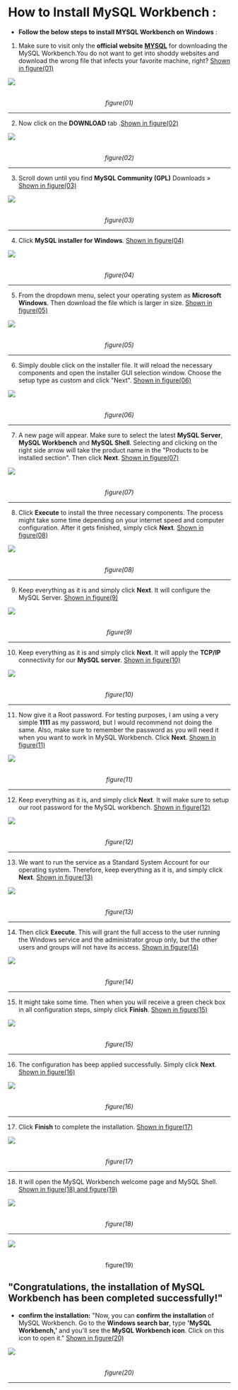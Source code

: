 #  How to Install MySQL Workbench :
- <b>Follow the below steps to install MYSQL Workbench on Windows</b> :

1. Make sure to visit only the **official website** **[MYSQL](https://www.mysql.com/products/workbench/)**
for downloading the MySQL Workbench.You do not want to get into shoddy websites and download the wrong file that infects your favorite machine, right? <ins>Shown in figure(01)</ins>
<img src="https://github.com/cyber-fanatic/ultimate-mysql-bootcamp/blob/main/00_getting_started/01_install_mysql_on_windows/images/Screenshot%20from%202024-05-09%2019-36-13.png">
<p align="center"><br><em>figure(01)</em></p>
<hr>

2.  Now click on the **DOWNLOAD** tab .<ins>Shown in figure(02)</ins>
<img  src="https://github.com/cyber-fanatic/ultimate-mysql-bootcamp/blob/main/00_getting_started/01_install_mysql_on_windows/images/Pasted%20image.png">
<p align="center"><br><em>figure(02)</em></p>
<hr>

3. Scroll down until you find **MySQL Community (GPL)**  Downloads » <ins>Shown in figure(03)</ins>
<img src="https://github.com/cyber-fanatic/ultimate-mysql-bootcamp/blob/main/00_getting_started/01_install_mysql_on_windows/images/Pasted%20image%201.png">
<p align="center"><br><em>figure(03)</em></p>
<hr>

4. Click **MySQL installer for Windows**. <ins>Shown in figure(04)</ins>
<img src="https://github.com/cyber-fanatic/ultimate-mysql-bootcamp/blob/main/00_getting_started/01_install_mysql_on_windows/images/Pasted%20image%202.png">
<p align="center"><br><em>figure(04)</em></p>
<hr>

5. From the dropdown menu, select your operating system as **Microsoft Windows**. Then download the file which is larger in size. <ins>Shown in figure(05)</ins>
<img src="https://github.com/cyber-fanatic/ultimate-mysql-bootcamp/blob/main/00_getting_started/01_install_mysql_on_windows/images/Pasted%20image%203.png">
<p align="center"><br><em>figure(05)</em></p>
<hr>

6. Simply double click on the installer file. It will reload the necessary components and open the installer GUI selection window. Choose the setup type as custom and click "Next". <ins>Shown in figure(06)</ins>
<img src="https://github.com/cyber-fanatic/ultimate-mysql-bootcamp/blob/main/00_getting_started/01_install_mysql_on_windows/images/Pasted%20image%205.png">
<p align="center"><br><em>figure(06)</em></p>
<hr>

7. A new page will appear. Make sure to select the latest **MySQL Server**, **MySQL Workbench** and **MySQL Shell**. Selecting and clicking on the right side arrow will take the product name in the "Products to be installed section". Then click **Next**. <ins>Shown in figure(07)</ins>
<img src="https://github.com/cyber-fanatic/ultimate-mysql-bootcamp/blob/main/00_getting_started/01_install_mysql_on_windows/images/Screenshot%20from%202024-05-09%2019-43-58.png">
<p align="center"><br><em>figure(07)</em></p>
<hr>

8. Click **Execute** to install the three necessary components. The process might take some time depending on your internet speed and computer configuration. After it gets finished, simply click **Next**. <ins>Shown in figure(08)</ins>
<img src="https://github.com/cyber-fanatic/ultimate-mysql-bootcamp/blob/main/00_getting_started/01_install_mysql_on_windows/images/Pasted image 10.png">
<p align="center"><br><em>figure(08)</em></p>
<hr>


9. Keep everything as it is and simply click **Next**. It will configure the MySQL Server. <ins>Shown in figure(9)</ins>
<img src="https://github.com/cyber-fanatic/ultimate-mysql-bootcamp/blob/main/00_getting_started/01_install_mysql_on_windows/images/Pasted image 12.png">
<p align="center"><br><em>figure(9)</em></p>
<hr>

10. Keep everything as it is and simply click **Next**. It will apply the **TCP/IP** connectivity for our **MySQL server**. <ins>Shown in figure(10)</ins>
<img src="https://github.com/cyber-fanatic/ultimate-mysql-bootcamp/blob/main/00_getting_started/01_install_mysql_on_windows/images/Pasted image 13.png">
<p align="center"><br><em>figure(10)</em></p>
<hr>

11. Now give it a Root password. For testing purposes, I am using a very simple **1111** as my password, but I would recommend not doing the same. Also, make sure to remember the password as you will need it when you want to work in MySQL Workbench. Click **Next**. <ins>Shown in figure(11)</ins>
<img src="https://github.com/cyber-fanatic/ultimate-mysql-bootcamp/blob/main/00_getting_started/01_install_mysql_on_windows/images/Pasted%20image%2014.png">
<p align="center"><br><em>figure(11)</em></p>
<hr>

12. Keep everything as it is, and simply click **Next**. It will make sure to setup our root password for the MySQL workbench. <ins>Shown in figure(12)</ins>
<img src="https://github.com/cyber-fanatic/ultimate-mysql-bootcamp/blob/main/00_getting_started/01_install_mysql_on_windows/images/Pasted%20image%2015.png">
<p align="center"><br><em>figure(12)</em></p>
<hr>

13. We want to run the service as a Standard System Account for our operating system. Therefore, keep everything as it is, and simply click **Next**. <ins>Shown in figure(13)</ins>
<img src="https://github.com/cyber-fanatic/ultimate-mysql-bootcamp/blob/main/00_getting_started/01_install_mysql_on_windows/images/Pasted%20image%2016.png">
<p align="center"><br><em>figure(13)</em></p>
<hr>

14. Then click **Execute**. This will grant the full access to the user running the Windows service and the administrator group only, but the other users and groups will not have its access. <ins>Shown in figure(14)</ins>
<img src="https://github.com/cyber-fanatic/ultimate-mysql-bootcamp/blob/main/00_getting_started/01_install_mysql_on_windows/images/Pasted%20image%2017.png">
<p align="center"><br><em>figure(14)</em></p>
<hr>

15. It might take some time. Then when you will receive a green check box in all configuration steps, simply click **Finish**. <ins>Shown in figure(15)</ins>
<img src="https://github.com/cyber-fanatic/ultimate-mysql-bootcamp/blob/main/00_getting_started/01_install_mysql_on_windows/images/Pasted%20image%2018.png">
<p align="center"><br><em>figure(15)</em></p>
<hr>

16. The configuration has beep applied successfully. Simply click **Next**. <ins>Shown in figure(16)</ins>
<img src="https://github.com/cyber-fanatic/ultimate-mysql-bootcamp/blob/main/00_getting_started/01_install_mysql_on_windows/images/Pasted%20image%2019.png">
<p align="center"><br><em>figure(16)</em></p>
<hr>

17. Click **Finish** to complete the installation. <ins>Shown in figure(17)</ins>
<img src="https://github.com/cyber-fanatic/ultimate-mysql-bootcamp/blob/main/00_getting_started/01_install_mysql_on_windows/images/Pasted%20image%2020.png">
<p align="center"><br><em>figure(17)</em></p>
<hr>

18. It will open the MySQL Workbench welcome page and MySQL Shell. <ins>Shown in figure(18) and figure(19)</ins>
<img src="https://github.com/cyber-fanatic/ultimate-mysql-bootcamp/blob/main/00_getting_started/01_install_mysql_on_windows/images/Pasted%20image%2021.png">
<p align="center"><br><em>figure(18)</em></p>
<hr>

<img src="https://github.com/cyber-fanatic/ultimate-mysql-bootcamp/blob/main/00_getting_started/01_install_mysql_on_windows/images/Pasted%20image%2022.png">
<p align="center"><br>figure(19)</em></p>


## "Congratulations, the installation of MySQL Workbench has been completed successfully!"
- **confirm the installation:**
  "Now, you can **confirm the installation** of MySQL Workbench. Go to the **Windows search bar**, type **'MySQL Workbench,'** and you'll see the **MySQL Workbench icon**. Click on this icon to open it." <ins>Shown in figure(20)</ins>

<img src="https://github.com/cyber-fanatic/ultimate-mysql-bootcamp/blob/main/00_getting_started/01_install_mysql_on_windows/images/Pasted%20image%2023.png">
<p align="center"><br><em>figure(20)</em></p>
<hr>
 
